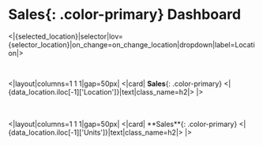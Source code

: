 # **Sales**{: .color-primary} Dashboard

<|{selected_location}|selector|lov={selector_location}|on_change=on_change_location|dropdown|label=Location|>

<br/>

<|layout|columns=1 1 1|gap=50px|
<|card|
**Sales**{: .color-primary}
<|{data_location.iloc[-1]['Location']}|text|class_name=h2|>
|>

<br/>
<br/>
<|layout|columns=1 1 1|gap=50px|
<|card|
**Sales**{: .color-primary}
<|{data_location.iloc[-1]['Units']}|text|class_name=h2|>
|>